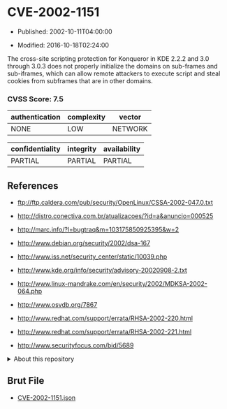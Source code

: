 # CVE-2002-1151

- Published: 2002-10-11T04:00:00

- Modified: 2016-10-18T02:24:00

The cross-site scripting protection for Konqueror in KDE 2.2.2 and 3.0 through 3.0.3 does not properly initialize the domains on sub-frames and sub-iframes, which can allow remote attackers to execute script and steal cookies from subframes that are in other domains.

### CVSS Score: **7.5**

| authentication | complexity | vector |
| --- | --- | --- |
| NONE | LOW | NETWORK |

| confidentiality | integrity | availability |
| --- | --- | --- |
| PARTIAL | PARTIAL | PARTIAL |

## References

* ftp://ftp.caldera.com/pub/security/OpenLinux/CSSA-2002-047.0.txt

* http://distro.conectiva.com.br/atualizacoes/?id=a&anuncio=000525

* http://marc.info/?l=bugtraq&m=103175850925395&w=2

* http://www.debian.org/security/2002/dsa-167

* http://www.iss.net/security_center/static/10039.php

* http://www.kde.org/info/security/advisory-20020908-2.txt

* http://www.linux-mandrake.com/en/security/2002/MDKSA-2002-064.php

* http://www.osvdb.org/7867

* http://www.redhat.com/support/errata/RHSA-2002-220.html

* http://www.redhat.com/support/errata/RHSA-2002-221.html

* http://www.securityfocus.com/bid/5689

<details>
<summary>About this repository</summary> 

  This repository is part of the project [Live Hack CVE](https://github.com/Live-Hack-CVE). Main website can be found [www.live-hack.org](https://www.live-hack.org) 
  
  Made by [Sn0wAlice](https://github.com/Sn0wAlice) for the people that care about security and need to have a feed of the latest CVEs. Hope you enjoy it, don't forget to star the repo and follow me on [Twitter](https://twitter.com/Sn0wAlice) and [Github](https://github.com/Sn0wAlice). And that is my [personnal website](https://www.alice-snow.me/)

  - [Home Page](https://github.com/Live-Hack-CVE)
  - [Framework](https://github.com/Live-Hack-CVE/cve-framework)
  - [CVE database](https://github.com/Live-Hack-CVE/full_database)
  - [Changelog](https://github.com/Live-Hack-CVE/Changelog)
</details>

## Brut File

* [CVE-2002-1151.json](https://raw.githubusercontent.com/Live-Hack-CVE/full_database/main/cves/2002/CVE-2002-1151.json)

